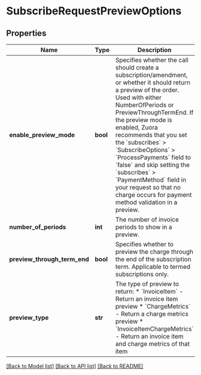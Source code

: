 # SubscribeRequestPreviewOptions

## Properties
Name | Type | Description | Notes
------------ | ------------- | ------------- | -------------
**enable_preview_mode** | **bool** | Specifies whether the call should create a subscription/amendment, or whether it should return a preview of the order. Used with either NumberOfPeriods or PreviewThroughTermEnd.   If the preview mode is enabled, Zuora recommends that you set the &#x60;subscribes&#x60; &gt; &#x60;SubscribeOptions&#x60; &gt; &#x60;ProcessPayments&#x60; field to &#x60;false&#x60; and skip setting the &#x60;subscribes&#x60; &gt; &#x60;PaymentMethod&#x60; field in your request so that no charge occurs for payment method validation in a preview.  | [optional] 
**number_of_periods** | **int** | The number of invoice periods to show in a preview.  | [optional] 
**preview_through_term_end** | **bool** | Specifies whether to preview the charge through the end of the subscription term. Applicable to termed subscriptions only.  | [optional] 
**preview_type** | **str** | The type of preview to return:   * &#x60;InvoiceItem&#x60; - Return an invoice item preview  * &#x60;ChargeMetrics&#x60; - Return a charge metrics preview  * &#x60;InvoiceItemChargeMetrics&#x60; - Return an invoice item and charge metrics of that item  | [optional] [default to 'InvoiceItem']

[[Back to Model list]](../README.md#documentation-for-models) [[Back to API list]](../README.md#documentation-for-api-endpoints) [[Back to README]](../README.md)


